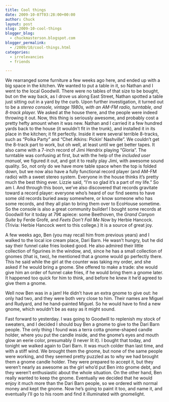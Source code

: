 ```yaml
---
title: Cool things
date: 2009-10-07T03:28:00+00:00
author: Chuck
layout: post
slug: 2009-10-cool-things
blogger_blog:
  - chuckmasterson.blogspot.com
blogger_permalink:
  - /2009/10/cool-things.html
categories:
  - irrelevancies
  - friends

---
```


We rearranged some furniture a few weeks ago here, and ended up with a big
space in the kitchen. We wanted to put a table in it, so Nathan and I went to
the local Goodwill. There were no tables of that size to be bought, but on the
way back, as I drove us along East Street, Nathan spotted a table just sitting
out in a yard by the curb. Upon further investigation, it turned out to be a
*stereo console, vintage 1980s, with an AM-FM radio, turntable, and 8-track
player.* We asked at the house there, and the people were indeed throwing it
out. Now, this thing is seriously awesome, and probably cost a pretty hefty
amount when it was new. Nathan and I carried it a few hundred yards back to the
house (it wouldn’t fit in the trunk), and installed it in its place in the
kitchen; it fit perfectly. Inside it were several terrible 8-tracks, such as
“Polka Party” and “Chet Atkins: Pickin’ Nashville”. We couldn’t get the 8-track
part to work, but oh well, at least until we get better tapes. It also came
with a 7-inch record of Jimi Hendrix playing “Gloria”. The turntable was
confusing at first, but with the help of the *included user manual*, we figured
it out, and got it to really play Jimi, with awesome sound quality. So, not
only do we have more table space when the top is folded down, but we now also
have a fully functional record player (and AM-FM radio) with a sweet stereo
system. Everyone in the house thinks it’s pretty much the best thing ever.
Lizzie said, “I’m so glad it’s a part of my life.” So am I. And through this
boon, we’ve also discovered that records gravitate toward a record player:
everyone who’s heard of our find seems to have some old records buried away
somewhere, or know someone who has some records, and they all plan to bring
them over to EcoHouse sometime. So the console is also a great community
builder! I bought some records at Goodwill for it today at 79¢ apiece: some
Beethoven, the *Grand Canyon Suite* by Ferde Grofé, and *Feets Don’t Fail Me
Now* by Herbie Hancock. (Trivia: Herbie Hancock went to this college.) It is a
source of great joy.

A few weeks ago, Ben (you may recall him from previous years) and I walked to
the local ice cream place, Dari Barn. He wasn’t hungry, but he did say their
funnel cake fries looked good. He also admired their little collection of
figurines in the window, and, since he has a small collection of gnomes (that
is, two), he mentioned that a gnome would go perfectly there. This he said
while the girl at the counter was taking my order, and she asked if he would
bring a gnome. She offered to make a trade: she would give him an order of
funnel cake fries, if he would bring them a gnome later. It happened too quick
for him to think, and before he knew it he’d agreed to give them a gnome.

Well now Ben was in a jam! He didn’t have an extra gnome to give out: he only
had two, and they were both very close to him. Their names are Miguel and
Rudyard, and he hand-painted Miguel. So he would have to find a new gnome,
which wouldn’t be as easy as it might sound.

Fast forward to yesterday. I was going to Goodwill to replenish my stock of
sweaters, and I decided I should buy Ben a gnome to give to the Dari Barn
people. The only thing I found was a terra cotta gnome-shaped candle holder,
where you put the candle inside, and the gnome’s eyes and mouth glow an eerie
color, presumably (I never lit it). I bought that today, and tonight we walked
again to Dari Barn. It was much colder than last time, and with a stiff wind.
We brought them the gnome, but none of the same people were working, and they
seemed pretty puzzled as to why we had brought them a gnome candle holder. They
were prepared to accept it, but they weren’t nearly as awesome as the girl
who’d put Ben into gnome debt, and they weren’t enthusiastic about the whole
situation. On the other hand, Ben really wanted to keep the gnome. Eventually
we decided that he would enjoy it much more than the Dari Barn people, so we
ordered with normal money and kept the gnome. Now he’s going to paint it too,
and name it, and eventually I’ll go to his room and find it illuminated with
gnomelight.

